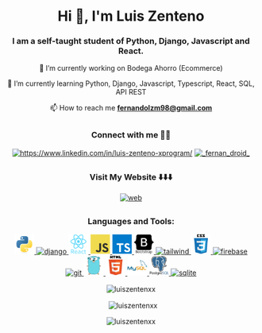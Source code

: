 <h1 align="center">Hi 👋, I'm Luis Zenteno</h1>
<h3 align="center">I am a self-taught student of Python, Django, Javascript and React.</h3>
<div align="center">
  <p>🔭 I’m currently working on Bodega Ahorro (Ecommerce)</p>
  <p>🌱 I’m currently learning Python, Django, Javascript, Typescript, React, SQL, API REST</p>
  

📫 How to reach me **fernandolzm98@gmail.com**
</div>
  
##
<h3 align="center">Connect with me 🧑‍💻</h3>
<p align="center">
<a href="https://luiszentenoweb.netlify.app/](https://luiszentenoweb.netlify.app/">
<a href="https://linkedin.com/in/https://www.linkedin.com/in/luis-zenteno-xprogram/" target="blank"><img align="center" src="https://raw.githubusercontent.com/rahuldkjain/github-profile-readme-generator/master/src/images/icons/Social/linked-in-alt.svg" alt="https://www.linkedin.com/in/luis-zenteno-xprogram/" height="30" width="40" /></a>
<a href="https://instagram.com/_fernan_droid_" target="blank"><img align="center" src="https://raw.githubusercontent.com/rahuldkjain/github-profile-readme-generator/master/src/images/icons/Social/instagram.svg" alt="_fernan_droid_" height="30" width="40" /></a>
</p>

##
<div align="center">

  <h3 style="font-weight: bold;">Visit My Website ⬇️⬇️⬇️</h3>
  
  <a href="https://luiszentenoweb.netlify.app/"><img src="https://i.ibb.co/WzH92TK/web.png" alt="web" border="0"></a>

</div>


##


<h3 align="center">Languages and Tools:</h3>
<p align="center"> 
  <a href="https://www.python.org" target="_blank" rel="noreferrer"> <img src="https://raw.githubusercontent.com/devicons/devicon/master/icons/python/python-original.svg" alt="python" width="40" height="40"/>
  <a href="https://www.djangoproject.com/" target="_blank" rel="noreferrer"> <img src="https://cdn.worldvectorlogo.com/logos/django.svg" alt="django" width="40" height="40"/>
  <a href="https://reactjs.org/" target="_blank" rel="noreferrer"> <img src="https://raw.githubusercontent.com/devicons/devicon/master/icons/react/react-original-wordmark.svg" alt="react" width="40" height="40"/>
  <a href="https://developer.mozilla.org/en-US/docs/Web/JavaScript" target="_blank" rel="noreferrer"> <img src="https://raw.githubusercontent.com/devicons/devicon/master/icons/javascript/javascript-original.svg" alt="javascript" width="40" height="40"/>
  <a href="https://www.typescriptlang.org/" target="_blank" rel="noreferrer"> <img src="https://raw.githubusercontent.com/devicons/devicon/master/icons/typescript/typescript-original.svg" alt="typescript" width="40" height="40"/> </a>
  <a href="https://getbootstrap.com" target="_blank" rel="noreferrer"> <img src="https://raw.githubusercontent.com/devicons/devicon/master/icons/bootstrap/bootstrap-plain-wordmark.svg" alt="bootstrap" width="40" height="40"/> </a>
  <a href="https://tailwindcss.com/" target="_blank" rel="noreferrer"> <img src="https://www.vectorlogo.zone/logos/tailwindcss/tailwindcss-icon.svg" alt="tailwind" width="40" height="40"/> </a> 
  <a href="https://www.w3schools.com/css/" target="_blank" rel="noreferrer"> <img src="https://raw.githubusercontent.com/devicons/devicon/master/icons/css3/css3-original-wordmark.svg" alt="css3" width="40" height="40"/> </a>  </a> <a href="https://firebase.google.com/" target="_blank" rel="noreferrer"> <img src="https://www.vectorlogo.zone/logos/firebase/firebase-icon.svg" alt="firebase" width="40" height="40"/> </a> <a href="https://git-scm.com/" target="_blank" rel="noreferrer"> <img src="https://www.vectorlogo.zone/logos/git-scm/git-scm-icon.svg" alt="git" width="40" height="40"/> </a> <a href="https://golang.org" target="_blank" rel="noreferrer"> <img src="https://raw.githubusercontent.com/devicons/devicon/master/icons/go/go-original.svg" alt="go" width="40" height="40"/> </a> <a href="https://www.w3.org/html/" target="_blank" rel="noreferrer"> <img src="https://raw.githubusercontent.com/devicons/devicon/master/icons/html5/html5-original-wordmark.svg" alt="html5" width="40" height="40"/> </a>  </a> <a href="https://www.mysql.com/" target="_blank" rel="noreferrer"> <img src="https://raw.githubusercontent.com/devicons/devicon/master/icons/mysql/mysql-original-wordmark.svg" alt="mysql" width="40" height="40"/> </a> </a>  </a> <a href="https://www.postgresql.org" target="_blank" rel="noreferrer"> <img src="https://raw.githubusercontent.com/devicons/devicon/master/icons/postgresql/postgresql-original-wordmark.svg" alt="postgresql" width="40" height="40"/> </a>  </a>  </a> <a href="https://www.sqlite.org/" target="_blank" rel="noreferrer"> <img src="https://www.vectorlogo.zone/logos/sqlite/sqlite-icon.svg" alt="sqlite" width="40" height="40"/> </a>  </p>

<p align="center">
  <img align="center" src="https://github-readme-stats.vercel.app/api/top-langs?username=luiszentenxx&show_icons=true&locale=en&layout=compact" alt="luiszentenxx" />
</p>

<p align="center">&nbsp;
  <img align="center" src="https://github-readme-stats.vercel.app/api?username=luiszentenxx&show_icons=true&locale=en" alt="luiszentenxx" />
</p>

<p align="center">
  <img align="center" src="https://github-readme-streak-stats.herokuapp.com/?user=luiszentenxx&" alt="luiszentenxx" />
</p>
